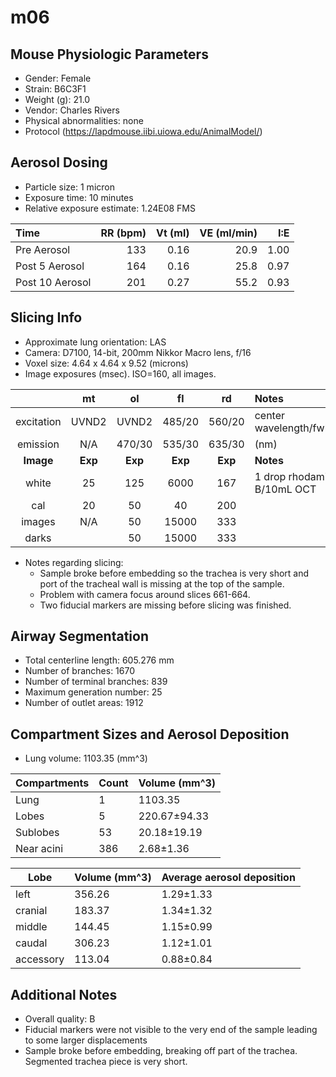 # m06

## Mouse Physiologic Parameters

  * Gender: Female
  * Strain: B6C3F1
  * Weight (g): 21.0
  * Vendor: Charles Rivers
  * Physical abnormalities: none
  * Protocol (https://lapdmouse.iibi.uiowa.edu/AnimalModel/)

## Aerosol Dosing

  * Particle size: 1 micron
  * Exposure time: 10 minutes
  * Relative exposure estimate: 1.24E08 FMS

  | Time              | RR (bpm) | Vt (ml) | VE (ml/min) | I:E  |
  |:------------------|---------:|--------:|------------:|-----:|
  |Pre Aerosol        | 133      | 0.16    | 20.9        | 1.00 |
  |Post 5 Aerosol     | 164      | 0.16    | 25.8        | 0.97 |
  |Post 10 Aerosol    | 201      | 0.27    | 55.2        | 0.93 |

## Slicing Info

  * Approximate lung orientation: LAS
  * Camera: D7100, 14-bit, 200mm Nikkor Macro lens, f/16
  * Voxel size: 4.64 x 4.64 x 9.52 (microns)
  * Image exposures (msec). ISO=160, all images.

  |          |   mt      |   ol    |   fl    |   rd    |       Notes           |
  |:--------:|:---------:|:-------:|:-------:|:-------:|:----------------------|
  |excitation| UVND2     | UVND2   | 485/20  | 560/20  |center wavelength/fwhm |
  |emission  | N/A       | 470/30  | 535/30  | 635/30  |      (nm)             |
  |**Image** |**Exp**    |**Exp**  |**Exp**  |**Exp**  |    **Notes**          |
  |white     |   25      |  125    |  6000   |  167    | 1 drop rhodamine B/10mL OCT |
  |cal       |   20      |   50    |    40   |  200    |                       |
  |images    |   N/A     |   50    | 15000   |  333    |                       |
  |darks     |           |   50    | 15000   |  333    |                       |

  * Notes regarding slicing:
    * Sample broke before embedding so the trachea is very short and
      port of the tracheal wall is missing at the top of the sample.
    * Problem with camera focus around slices 661-664.
    * Two fiducial markers are missing before slicing was finished.
      
## Airway Segmentation

  * Total centerline length: 605.276 mm
  * Number of branches: 1670
  * Number of terminal branches: 839
  * Maximum generation number: 25
  * Number of outlet areas: 1912

## Compartment Sizes and Aerosol Deposition

  * Lung volume: 1103.35 (mm^3)

Compartments | Count | Volume (mm^3)
------------ | ----- | -------------
Lung         | 1 | 1103.35
Lobes        | 5 | 220.67±94.33
Sublobes     | 53 | 20.18±19.19
Near acini   | 386 | 2.68±1.36

Lobe      | Volume (mm^3) | Average aerosol deposition
--------- | ------------- | ----------------------
left | 356.26 | 1.29±1.33
cranial | 183.37 | 1.34±1.32
middle | 144.45 | 1.15±0.99
caudal | 306.23 | 1.12±1.01
accessory | 113.04 | 0.88±0.84

## Additional Notes

  * Overall quality: B
  * Fiducial markers were not visible to the very end of the sample leading to some larger displacements
  * Sample broke before embedding, breaking off part of the trachea. Segmented trachea piece is very short.
  
  
